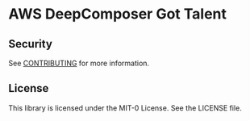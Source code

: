 # AWS DeepComposer Got Talent

## Security

See [CONTRIBUTING](CONTRIBUTING.md#security-issue-notifications) for more information.

## License

This library is licensed under the MIT-0 License. See the LICENSE file.